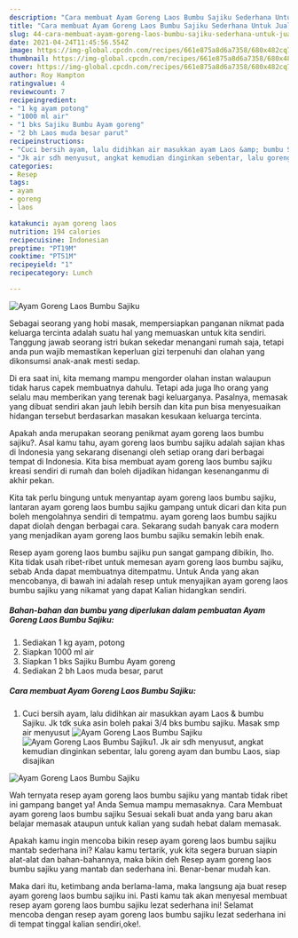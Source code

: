```yaml
---
description: "Cara membuat Ayam Goreng Laos Bumbu Sajiku Sederhana Untuk Jualan"
title: "Cara membuat Ayam Goreng Laos Bumbu Sajiku Sederhana Untuk Jualan"
slug: 44-cara-membuat-ayam-goreng-laos-bumbu-sajiku-sederhana-untuk-jualan
date: 2021-04-24T11:45:56.554Z
image: https://img-global.cpcdn.com/recipes/661e875a8d6a7358/680x482cq70/ayam-goreng-laos-bumbu-sajiku-foto-resep-utama.jpg
thumbnail: https://img-global.cpcdn.com/recipes/661e875a8d6a7358/680x482cq70/ayam-goreng-laos-bumbu-sajiku-foto-resep-utama.jpg
cover: https://img-global.cpcdn.com/recipes/661e875a8d6a7358/680x482cq70/ayam-goreng-laos-bumbu-sajiku-foto-resep-utama.jpg
author: Roy Hampton
ratingvalue: 4
reviewcount: 7
recipeingredient:
- "1 kg ayam potong"
- "1000 ml air"
- "1 bks Sajiku Bumbu Ayam goreng"
- "2 bh Laos muda besar parut"
recipeinstructions:
- "Cuci bersih ayam, lalu didihkan air masukkan ayam Laos &amp; bumbu Sajiku. Jk tdk suka asin boleh pakai 3/4 bks bumbu sajiku. Masak smp air menyusut"
- "Jk air sdh menyusut, angkat kemudian dinginkan sebentar, lalu goreng ayam dan bumbu Laos, siap disajikan"
categories:
- Resep
tags:
- ayam
- goreng
- laos

katakunci: ayam goreng laos 
nutrition: 194 calories
recipecuisine: Indonesian
preptime: "PT19M"
cooktime: "PT51M"
recipeyield: "1"
recipecategory: Lunch

---
```



![Ayam Goreng Laos Bumbu Sajiku](https://img-global.cpcdn.com/recipes/661e875a8d6a7358/680x482cq70/ayam-goreng-laos-bumbu-sajiku-foto-resep-utama.jpg)

Sebagai seorang yang hobi masak, mempersiapkan panganan nikmat pada keluarga tercinta adalah suatu hal yang memuaskan untuk kita sendiri. Tanggung jawab seorang istri bukan sekedar menangani rumah saja, tetapi anda pun wajib memastikan keperluan gizi terpenuhi dan olahan yang dikonsumsi anak-anak mesti sedap.

Di era  saat ini, kita memang mampu mengorder olahan instan walaupun tidak harus capek membuatnya dahulu. Tetapi ada juga lho orang yang selalu mau memberikan yang terenak bagi keluarganya. Pasalnya, memasak yang dibuat sendiri akan jauh lebih bersih dan kita pun bisa menyesuaikan hidangan tersebut berdasarkan masakan kesukaan keluarga tercinta. 



Apakah anda merupakan seorang penikmat ayam goreng laos bumbu sajiku?. Asal kamu tahu, ayam goreng laos bumbu sajiku adalah sajian khas di Indonesia yang sekarang disenangi oleh setiap orang dari berbagai tempat di Indonesia. Kita bisa membuat ayam goreng laos bumbu sajiku kreasi sendiri di rumah dan boleh dijadikan hidangan kesenanganmu di akhir pekan.

Kita tak perlu bingung untuk menyantap ayam goreng laos bumbu sajiku, lantaran ayam goreng laos bumbu sajiku gampang untuk dicari dan kita pun boleh mengolahnya sendiri di tempatmu. ayam goreng laos bumbu sajiku dapat diolah dengan berbagai cara. Sekarang sudah banyak cara modern yang menjadikan ayam goreng laos bumbu sajiku semakin lebih enak.

Resep ayam goreng laos bumbu sajiku pun sangat gampang dibikin, lho. Kita tidak usah ribet-ribet untuk memesan ayam goreng laos bumbu sajiku, sebab Anda dapat membuatnya ditempatmu. Untuk Anda yang akan mencobanya, di bawah ini adalah resep untuk menyajikan ayam goreng laos bumbu sajiku yang nikamat yang dapat Kalian hidangkan sendiri.

<!--inarticleads1-->

##### Bahan-bahan dan bumbu yang diperlukan dalam pembuatan Ayam Goreng Laos Bumbu Sajiku:

1. Sediakan 1 kg ayam, potong
1. Siapkan 1000 ml air
1. Siapkan 1 bks Sajiku Bumbu Ayam goreng
1. Sediakan 2 bh Laos muda besar, parut




<!--inarticleads2-->

##### Cara membuat Ayam Goreng Laos Bumbu Sajiku:

1. Cuci bersih ayam, lalu didihkan air masukkan ayam Laos &amp; bumbu Sajiku. Jk tdk suka asin boleh pakai 3/4 bks bumbu sajiku. Masak smp air menyusut
<img src="//assets-global.cpcdn.com/assets/icons/button_play-2c75c40dde080a61004c1f40b05d8f140eaff45d7e9e6481dc71c63d2e7c4909.png" alt="Ayam Goreng Laos Bumbu Sajiku"><img src="//assets-global.cpcdn.com/assets/icons/button_play-2c75c40dde080a61004c1f40b05d8f140eaff45d7e9e6481dc71c63d2e7c4909.png" alt="Ayam Goreng Laos Bumbu Sajiku">1. Jk air sdh menyusut, angkat kemudian dinginkan sebentar, lalu goreng ayam dan bumbu Laos, siap disajikan
<img src="//assets-global.cpcdn.com/assets/icons/button_play-2c75c40dde080a61004c1f40b05d8f140eaff45d7e9e6481dc71c63d2e7c4909.png" alt="Ayam Goreng Laos Bumbu Sajiku">



Wah ternyata resep ayam goreng laos bumbu sajiku yang mantab tidak ribet ini gampang banget ya! Anda Semua mampu memasaknya. Cara Membuat ayam goreng laos bumbu sajiku Sesuai sekali buat anda yang baru akan belajar memasak ataupun untuk kalian yang sudah hebat dalam memasak.

Apakah kamu ingin mencoba bikin resep ayam goreng laos bumbu sajiku mantab sederhana ini? Kalau kamu tertarik, yuk kita segera buruan siapin alat-alat dan bahan-bahannya, maka bikin deh Resep ayam goreng laos bumbu sajiku yang mantab dan sederhana ini. Benar-benar mudah kan. 

Maka dari itu, ketimbang anda berlama-lama, maka langsung aja buat resep ayam goreng laos bumbu sajiku ini. Pasti kamu tak akan menyesal membuat resep ayam goreng laos bumbu sajiku lezat sederhana ini! Selamat mencoba dengan resep ayam goreng laos bumbu sajiku lezat sederhana ini di tempat tinggal kalian sendiri,oke!.


